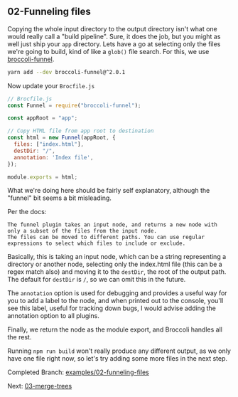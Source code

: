 ## 02-Funneling files

Copying the whole input directory to the output directory isn't what one would really call a "build pipeline".
Sure, it does the job, but you might as well just ship your `app` directory. Lets have a go at selecting only the files
we're going to build, kind of like a `glob()` file search. For this, we use
[broccoli-funnel](https://github.com/broccolijs/broccoli-funnel).

```sh
yarn add --dev broccoli-funnel@^2.0.1
```

Now update your `Brocfile.js`

```js
// Brocfile.js
const Funnel = require("broccoli-funnel");

const appRoot = "app";

// Copy HTML file from app root to destination
const html = new Funnel(appRoot, {
  files: ["index.html"],
  destDir: "/",
  annotation: 'Index file',
});

module.exports = html;
```

What we're doing here should be fairly self explanatory, although the "funnel" bit seems a bit misleading.

Per the docs:

    The funnel plugin takes an input node, and returns a new node with only a subset of the files from the input node.
    The files can be moved to different paths. You can use regular expressions to select which files to include or exclude.

Basically, this is taking an input node, which can be a string representing a directory or another node,
selecting only the index.html file (this can be a regex match also) and moving it to the `destDir`, the root of
the output path. The default for `destDir` is `/`, so we can omit this in the future.

The `annotation` option is used for debugging and provides a useful way for you to add a label to the node, and when
printed out to the console, you'll see this label, useful for tracking down bugs, I would advise adding the annotation
option to all plugins.

Finally, we return the node as the module export, and Broccoli handles all the rest.

Running `npm run build` won't really produce any different output, as we only have one file right now, so let's try
adding some more files in the next step.

Completed Branch: [examples/02-funneling-files](https://github.com/oligriffiths/broccolijs-tutorial/tree/examples/02-funneling-files)

Next: [03-merge-trees](/docs/03-merge-trees.md)
